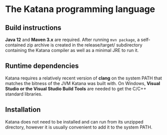 # The Katana programming language

## Build instructions
**Java 12** and **Maven 3.x** are required. After running `mvn package`, a self-contained zip archive is created in the release/target/ subdirectory containing the Katana compiler as well as a minimal JRE to run it.

## Runtime dependencies
Katana requires a relatively recent version of **clang** on the system PATH that matches the bitness of the JVM Katana was built with.
On Windows, **Visual Studio or the Visual Studio Build Tools** are needed to get the C/C++ standard libraries.

## Installation
Katana does not need to be installed and can run from its unzipped directory, however it is usually convenient to add it to the system PATH.